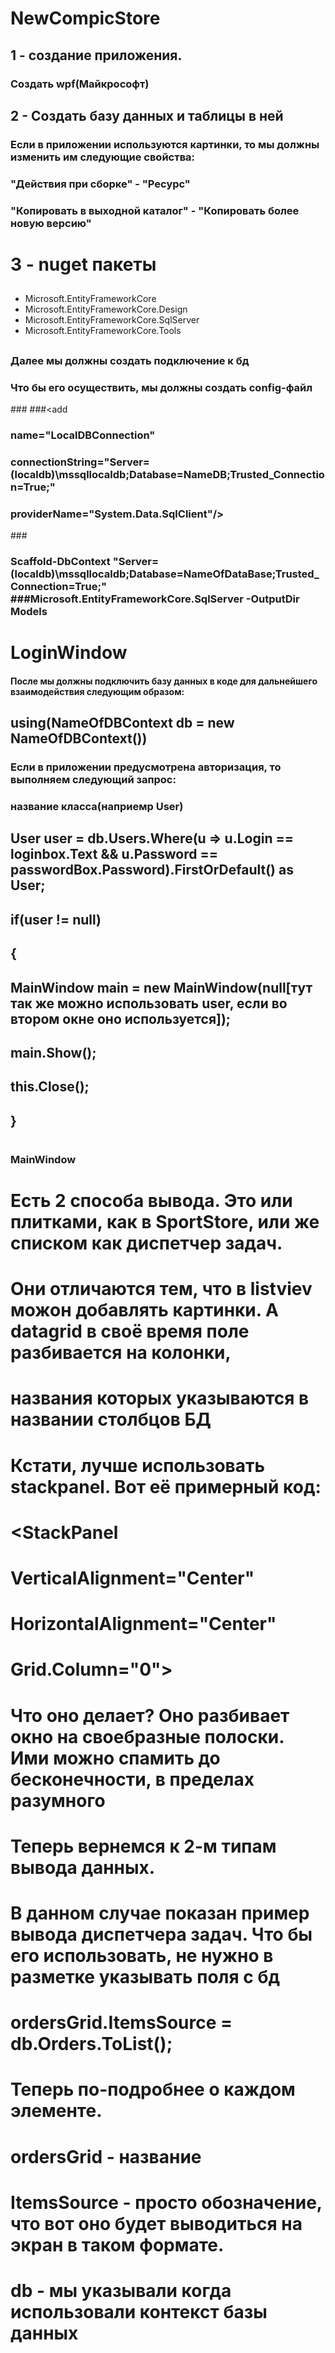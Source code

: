 # NewCompicStore
## 1 - создание приложения.
### Создать wpf(Майкрософт)
## 2 - Создать базу данных и таблицы в ней
### Если в приложении используются картинки, то мы должны изменить им следующие свойства:
### "Действия при сборке" - "Ресурс"
### "Копировать в выходной каталог" - "Копировать более новую версию"
# 3 - nuget пакеты
##
* Microsoft.EntityFrameworkCore
* Microsoft.EntityFrameworkCore.Design
* Microsoft.EntityFrameworkCore.SqlServer
* Microsoft.EntityFrameworkCore.Tools
##
### Далее мы должны создать подключение к бд
### Что бы его осуществить, мы должны создать config-файл
###<connectionStrings>
###<add
###			name="LocalDBConnection"
###			connectionString="Server=(localdb)\mssqllocaldb;Database=NameDB;Trusted_Connection=True;"
###			providerName="System.Data.SqlClient"/>
###</connectionStrings>
###
### Scaffold-DbContext "Server=(localdb)\mssqllocaldb;Database=NameOfDataBase;Trusted_Connection=True;" ###Microsoft.EntityFrameworkCore.SqlServer -OutputDir Models


# LoginWindow


#### После мы должны подключить базу данных в коде для дальнейшего взаимодействия следующим образом:
## using(NameOfDBContext db = new NameOfDBContext())
### Если в приложении предусмотрена авторизация, то выполняем следующий запрос:
### название класса(наприемр User)
##
## User user = db.Users.Where(u => u.Login == loginbox.Text && u.Password == passwordBox.Password).FirstOrDefault() as User;
##
## if(user != null)
## {
##	MainWindow main = new MainWindow(null[тут так же можно использовать user, если во втором окне оно используется]);
##   main.Show();
##   this.Close();
## }
#
### MainWindow 
#
# Есть 2 способа вывода. Это или плитками, как в SportStore, или же списком как диспетчер задач. 
# Они отличаются тем, что в listviev можон добавлять картинки. А datagrid в своё время поле разбивается на колонки, 
# названия которых указываются в названии столбцов БД
#
# Кстати, лучше использовать stackpanel. Вот её примерный код:
#
#
# <StackPanel
#                        VerticalAlignment="Center"
#                        HorizontalAlignment="Center"
#                        Grid.Column="0">
#
# </StaclPanel>
#
# Что оно делает? Оно разбивает окно на своебразные полоски. Ими можно спамить до бесконечности, в пределах разумного
#
# Теперь вернемся к 2-м типам вывода данных.
#
#					 <Grid Background="Lavender">
#                        <DataGrid Grid.Row="1" x:Name="ordersGrid" AutoGenerateColumns="True" IsReadOnly="True"/>
#                    </Grid>
#
# В данном случае показан пример вывода диспетчера задач. Что бы его использовать, не нужно в разметке указывать поля с бд
#
# ordersGrid.ItemsSource = db.Orders.ToList();
#
# Теперь по-подробнее о каждом элементе. 
# ordersGrid - название 
# ItemsSource - просто обозначение, что вот оно будет выводиться на экран в таком формате.
# db - мы указывали когда использовали контекст базы данных
#
#
